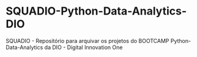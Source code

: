 # SQUADIO-Python-Data-Analytics-DIO
SQUADIO - Repositório para arquivar os projetos do BOOTCAMP Python-Data-Analytics da DIO - Digital Innovation One
